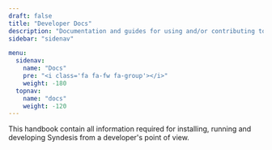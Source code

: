 ```yaml
---
draft: false
title: "Developer Docs"
description: "Documentation and guides for using and/or contributing to the Syndesis project."
sidebar: "sidenav"

menu:
  sidenav:
    name: "Docs"
    pre: "<i class='fa fa-fw fa-group'></i>"
    weight: -180
  topnav:
    name: "docs"
    weight: -120
---
```


This handbook contain all information required for installing, running and developing Syndesis from a developer's point of view.
